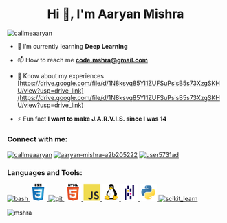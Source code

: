 <h1 align="center">Hi 👋, I'm Aaryan Mishra</h1>
<p align="left"> <a href="https://twitter.com/callmeaaryan" target="blank"><img src="https://img.shields.io/twitter/follow/callmeaaryan?logo=twitter&style=for-the-badge" alt="callmeaaryan" /></a> </p>

- 🌱 I’m currently learning **Deep Learning**

- 📫 How to reach me **code.mshra@gmail.com**

- 📄 Know about my experiences [https://drive.google.com/file/d/1N8ksvq85YI1ZUFSuPsisB5s73XzgSKHU/view?usp=drive_link](https://drive.google.com/file/d/1N8ksvq85YI1ZUFSuPsisB5s73XzgSKHU/view?usp=drive_link)

- ⚡ Fun fact **I want to make J.A.R.V.I.S. since I was 14**

<h3 align="left">Connect with me:</h3>
<p align="left">
<a href="https://twitter.com/callmeaaryan" target="blank"><img align="center" src="https://raw.githubusercontent.com/rahuldkjain/github-profile-readme-generator/master/src/images/icons/Social/twitter.svg" alt="callmeaaryan" height="30" width="40" /></a>
<a href="https://linkedin.com/in/aaryan-mishra-a2b205222" target="blank"><img align="center" src="https://raw.githubusercontent.com/rahuldkjain/github-profile-readme-generator/master/src/images/icons/Social/linked-in-alt.svg" alt="aaryan-mishra-a2b205222" height="30" width="40" /></a>
<a href="https://www.leetcode.com/user5731ad" target="blank"><img align="center" src="https://raw.githubusercontent.com/rahuldkjain/github-profile-readme-generator/master/src/images/icons/Social/leet-code.svg" alt="user5731ad" height="30" width="40" /></a>
</p>

<h3 align="left">Languages and Tools:</h3>
<p align="left"> <a href="https://www.gnu.org/software/bash/" target="_blank" rel="noreferrer"> <img src="https://www.vectorlogo.zone/logos/gnu_bash/gnu_bash-icon.svg" alt="bash" width="40" height="40"/> </a> <a href="https://www.w3schools.com/css/" target="_blank" rel="noreferrer"> <img src="https://raw.githubusercontent.com/devicons/devicon/master/icons/css3/css3-original-wordmark.svg" alt="css3" width="40" height="40"/> </a> <a href="https://git-scm.com/" target="_blank" rel="noreferrer"> <img src="https://www.vectorlogo.zone/logos/git-scm/git-scm-icon.svg" alt="git" width="40" height="40"/> </a> <a href="https://www.w3.org/html/" target="_blank" rel="noreferrer"> <img src="https://raw.githubusercontent.com/devicons/devicon/master/icons/html5/html5-original-wordmark.svg" alt="html5" width="40" height="40"/> </a> <a href="https://developer.mozilla.org/en-US/docs/Web/JavaScript" target="_blank" rel="noreferrer"> <img src="https://raw.githubusercontent.com/devicons/devicon/master/icons/javascript/javascript-original.svg" alt="javascript" width="40" height="40"/> </a> <a href="https://www.linux.org/" target="_blank" rel="noreferrer"> <img src="https://raw.githubusercontent.com/devicons/devicon/master/icons/linux/linux-original.svg" alt="linux" width="40" height="40"/> </a> <a href="https://pandas.pydata.org/" target="_blank" rel="noreferrer"> <img src="https://raw.githubusercontent.com/devicons/devicon/2ae2a900d2f041da66e950e4d48052658d850630/icons/pandas/pandas-original.svg" alt="pandas" width="40" height="40"/> </a> <a href="https://www.python.org" target="_blank" rel="noreferrer"> <img src="https://raw.githubusercontent.com/devicons/devicon/master/icons/python/python-original.svg" alt="python" width="40" height="40"/> </a> <a href="https://scikit-learn.org/" target="_blank" rel="noreferrer"> <img src="https://upload.wikimedia.org/wikipedia/commons/0/05/Scikit_learn_logo_small.svg" alt="scikit_learn" width="40" height="40"/> </a> </p>

<p><img align="center" src="https://github-readme-stats.vercel.app/api/top-langs?username=mshra&show_icons=true&locale=en&layout=compact" alt="mshra" /></p>

